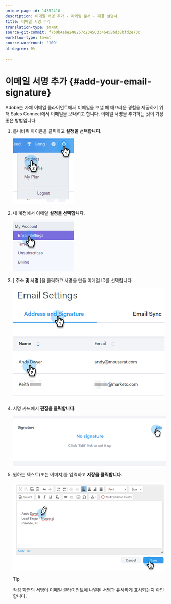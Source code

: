 ```yaml
---
unique-page-id: 14352410
description: 이메일 서명 추가 - 마케팅 문서 - 제품 설명서
title: 이메일 서명 추가
translation-type: tm+mt
source-git-commit: f7b0b4ebe248257c234503346458bd38bfd2e73c
workflow-type: tm+mt
source-wordcount: '109'
ht-degree: 0%

---
```



# 이메일 서명 추가 {#add-your-email-signature}

Adobe는 자체 이메일 클라이언트에서 이메일을 보낼 때 매끄러운 경험을 제공하기 위해 Sales Connect에서 이메일을 보내려고 합니다. 이메일 서명을 추가하는 것이 가장 좋은 방법입니다.

1. 톱니바퀴 아이콘을 클릭하고 **설정을 선택합니다**.

   ![](assets/add-your-email-signature-1.png)

1. 내 계정에서 이메일 **설정을 선택합니다**.

   ![](assets/add-your-email-signature-2.png)

1. [ **주소 및 서명** ]을 클릭하고 서명을 만들 이메일 ID를 선택합니다.

   ![](assets/add-your-email-signature-3.png)

1. 서명 카드에서 **편집을 클릭합니다**.

   ![](assets/add-your-email-signature-4.png)

1. 원하는 텍스트(또는 이미지)를 입력하고 **저장을 클릭합니다**.

   ![](assets/add-your-email-signature-5.png)

   >[!TIP]
   >
   >작성 화면의 서명이 이메일 클라이언트에 나열된 서명과 유사하게 표시되는지 확인합니다.
